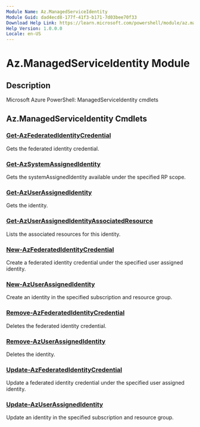 ```yaml
---
Module Name: Az.ManagedServiceIdentity
Module Guid: dad4ecd8-177f-41f3-b171-7d03bee70f33
Download Help Link: https://learn.microsoft.com/powershell/module/az.managedserviceidentity
Help Version: 1.0.0.0
Locale: en-US
---
```


# Az.ManagedServiceIdentity Module
## Description
Microsoft Azure PowerShell: ManagedServiceIdentity cmdlets

## Az.ManagedServiceIdentity Cmdlets
### [Get-AzFederatedIdentityCredential](Get-AzFederatedIdentityCredential.md)
Gets the federated identity credential.

### [Get-AzSystemAssignedIdentity](Get-AzSystemAssignedIdentity.md)
Gets the systemAssignedIdentity available under the specified RP scope.

### [Get-AzUserAssignedIdentity](Get-AzUserAssignedIdentity.md)
Gets the identity.

### [Get-AzUserAssignedIdentityAssociatedResource](Get-AzUserAssignedIdentityAssociatedResource.md)
Lists the associated resources for this identity.

### [New-AzFederatedIdentityCredential](New-AzFederatedIdentityCredential.md)
Create a federated identity credential under the specified user assigned identity.

### [New-AzUserAssignedIdentity](New-AzUserAssignedIdentity.md)
Create an identity in the specified subscription and resource group.

### [Remove-AzFederatedIdentityCredential](Remove-AzFederatedIdentityCredential.md)
Deletes the federated identity credential.

### [Remove-AzUserAssignedIdentity](Remove-AzUserAssignedIdentity.md)
Deletes the identity.

### [Update-AzFederatedIdentityCredential](Update-AzFederatedIdentityCredential.md)
Update a federated identity credential under the specified user assigned identity.

### [Update-AzUserAssignedIdentity](Update-AzUserAssignedIdentity.md)
Update an identity in the specified subscription and resource group.

